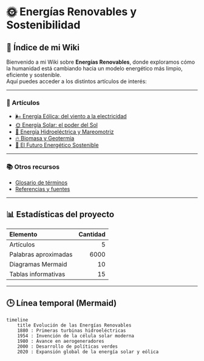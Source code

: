 # 🌞 Energías Renovables y Sostenibilidad

## 📘 Índice de mi Wiki

Bienvenido a mi Wiki sobre **Energías Renovables**, donde exploramos cómo la humanidad está cambiando hacia un modelo energético más limpio, eficiente y sostenible.  
Aquí puedes acceder a los distintos artículos de interés:

---

### 📄 Artículos

- [🌬️ Energía Eólica: del viento a la electricidad](./articulo-1.md)
- [🌞 Energía Solar: el poder del Sol](./articulo-2.md)
- [🌊 Energía Hidroeléctrica y Mareomotriz](./articulo-3.md)
- [🔥 Biomasa y Geotermia](./articulo-4.md)
- [🏡 El Futuro Energético Sostenible](./articulo-5.md)

---

### 📚 Otros recursos

- [Glosario de términos](./glosario.md)
- [Referencias y fuentes](./referencias.md)

---

## 📊 Estadísticas del proyecto

| Elemento | Cantidad |
|:--|--:|
| Artículos | 5 |
| Palabras aproximadas | 6000 |
| Diagramas Mermaid | 10 |
| Tablas informativas | 15 |

---

## 🕒 Línea temporal (Mermaid)

```mermaid
timeline
    title Evolución de las Energías Renovables
    1880 : Primeras turbinas hidroeléctricas
    1954 : Invención de la célula solar moderna
    1980 : Avance en aerogeneradores
    2000 : Desarrollo de políticas verdes
    2020 : Expansión global de la energía solar y eólica

